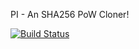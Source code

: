 PI - An SHA256 PoW Cloner!

[![Build Status](https://travis-ci.org/RazorLove/PI.png?branch=master)](https://travis-ci.org/RazorLove/PI)

